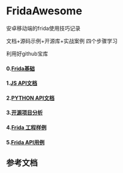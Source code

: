 # FridaAwesome

安卓移动端的frida使用技巧记录

文档+源码示例+开源库+实战案例 四个步骤学习

利用好github宝库

#### 0.[Frida基础](frida_base)

#### 1.[JS API文档](frida_api_js_doc)

#### 2.[PYTHON API文档](frida_api_python_doc)

#### 3.[开源项目分析](frida_open_project)

#### 4.[Frida 工程样例](frida_project)

#### 5.[Frida API用例](frida_use_case)


## 参考文档

